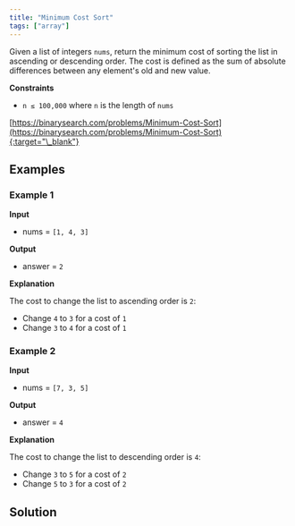 ```yaml
---
title: "Minimum Cost Sort"
tags: ["array"]
---
```


Given a list of integers `nums`, return the minimum cost of sorting the list in ascending or descending order. The cost is defined as the sum of absolute differences between any element's old and new value.

**Constraints**

- `n ≤ 100,000` where `n` is the length of `nums`

[https://binarysearch.com/problems/Minimum-Cost-Sort](https://binarysearch.com/problems/Minimum-Cost-Sort){:target="\_blank"}

## Examples

### Example 1

**Input**

- nums = `[1, 4, 3]`

**Output**

- answer = `2`

**Explanation**

The cost to change the list to ascending order is `2`:

- Change `4` to `3` for a cost of `1`
- Change `3` to `4` for a cost of `1`

### Example 2

**Input**

- nums = `[7, 3, 5]`

**Output**

- answer = `4`

**Explanation**

The cost to change the list to descending order is `4`:

- Change `3` to `5` for a cost of `2`
- Change `5` to `3` for a cost of `2`

## Solution

<script src="https://gist.github.com/yaeba/16da7be5123724fcf6eccc25581cef5a.js?file=Minimum-Cost-Sort.py"></script>
